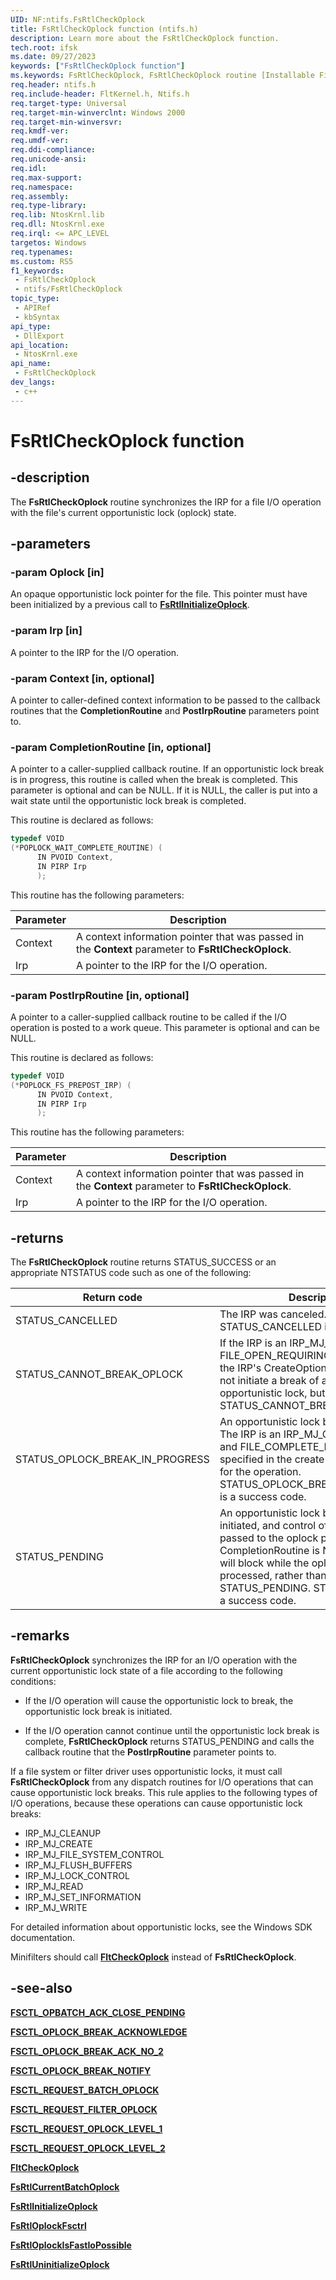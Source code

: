 ```yaml
---
UID: NF:ntifs.FsRtlCheckOplock
title: FsRtlCheckOplock function (ntifs.h)
description: Learn more about the FsRtlCheckOplock function.
tech.root: ifsk
ms.date: 09/27/2023
keywords: ["FsRtlCheckOplock function"]
ms.keywords: FsRtlCheckOplock, FsRtlCheckOplock routine [Installable File System Drivers], fsrtlref_c11dbb80-c7a8-437d-bb6b-661edcf2f24a.xml, ifsk.fsrtlcheckoplock, rxprocs/FsRtlCheckOplock
req.header: ntifs.h
req.include-header: FltKernel.h, Ntifs.h
req.target-type: Universal
req.target-min-winverclnt: Windows 2000
req.target-min-winversvr: 
req.kmdf-ver: 
req.umdf-ver: 
req.ddi-compliance: 
req.unicode-ansi: 
req.idl: 
req.max-support: 
req.namespace: 
req.assembly: 
req.type-library: 
req.lib: NtosKrnl.lib
req.dll: NtosKrnl.exe
req.irql: <= APC_LEVEL
targetos: Windows
req.typenames: 
ms.custom: RS5
f1_keywords:
 - FsRtlCheckOplock
 - ntifs/FsRtlCheckOplock
topic_type:
 - APIRef
 - kbSyntax
api_type:
 - DllExport
api_location:
 - NtosKrnl.exe
api_name:
 - FsRtlCheckOplock
dev_langs:
 - c++
---
```


# FsRtlCheckOplock function

## -description

The **FsRtlCheckOplock** routine synchronizes the IRP for a file I/O operation with the file's current opportunistic lock (oplock) state.

## -parameters

### -param Oplock [in]

An opaque opportunistic lock pointer for the file. This pointer must have been initialized by a previous call to [**FsRtlInitializeOplock**](nf-ntifs-_fsrtl_advanced_fcb_header-fsrtlinitializeoplock.md).

### -param Irp [in]

A pointer to the IRP for the I/O operation.

### -param Context [in, optional]

A pointer to caller-defined context information to be passed to the callback routines that the **CompletionRoutine** and **PostIrpRoutine** parameters point to.

### -param CompletionRoutine [in, optional]

A pointer to a caller-supplied callback routine. If an opportunistic lock break is in progress, this routine is called when the break is completed. This parameter is optional and can be NULL. If it is NULL, the caller is put into a wait state until the opportunistic lock break is completed.

This routine is declared as follows:

``` cpp
typedef VOID
(*POPLOCK_WAIT_COMPLETE_ROUTINE) (
      IN PVOID Context,
      IN PIRP Irp
      );
```

This routine has the following parameters:

| Parameter | Description |
| --------- | ----------- |
| Context   | A context information pointer that was passed in the **Context** parameter to **FsRtlCheckOplock**. |
| Irp       | A pointer to the IRP for the I/O operation. |

### -param PostIrpRoutine [in, optional]

A pointer to a caller-supplied callback routine to be called if the I/O operation is posted to a work queue. This parameter is optional and can be NULL.

This routine is declared as follows:

``` cpp
typedef VOID
(*POPLOCK_FS_PREPOST_IRP) (
      IN PVOID Context,
      IN PIRP Irp
      );
```

This routine has the following parameters:

| Parameter | Description |
| --------- | ----------- |
| Context   | A context information pointer that was passed in the **Context** parameter to **FsRtlCheckOplock**. |
| Irp       | A pointer to the IRP for the I/O operation. |

## -returns

The **FsRtlCheckOplock** routine returns STATUS_SUCCESS or an appropriate NTSTATUS code such as one of the following:

| Return code | Description |
| ----------- | ----------- |
| STATUS_CANCELLED | The IRP was canceled. STATUS_CANCELLED is an error code.  |
| STATUS_CANNOT_BREAK_OPLOCK  | If the IRP is an IRP_MJ_CREATE and FILE_OPEN_REQUIRING_OPLOCK is in the IRP's CreateOptions, the routine will not initiate a break of an existing opportunistic lock, but fails with STATUS_CANNOT_BREAK_OPLOCK.  |
| STATUS_OPLOCK_BREAK_IN_PROGRESS | An opportunistic lock break is underway. The IRP is an IRP_MJ_CREATE request, and FILE_COMPLETE_IF_OPLOCKED was specified in the create options parameter for the operation. STATUS_OPLOCK_BREAK_IN_PROGRESS is a success code.  |
| STATUS_PENDING | An opportunistic lock break has been initiated, and control of the IRP has been passed to the oplock package. If CompletionRoutine is NULL, this routine will block while the oplock break is processed, rather than return STATUS_PENDING. STATUS_PENDING is a success code. |

## -remarks

**FsRtlCheckOplock** synchronizes the IRP for an I/O operation with the current opportunistic lock state of a file according to the following conditions:

* If the I/O operation will cause the opportunistic lock to break, the opportunistic lock break is initiated.

* If the I/O operation cannot continue until the opportunistic lock break is complete, **FsRtlCheckOplock** returns STATUS_PENDING and calls the callback routine that the **PostIrpRoutine** parameter points to.

If a file system or filter driver uses opportunistic locks, it must call **FsRtlCheckOplock** from any dispatch routines for I/O operations that can cause opportunistic lock breaks. This rule applies to the following types of I/O operations, because these operations can cause opportunistic lock breaks:

* IRP_MJ_CLEANUP
* IRP_MJ_CREATE
* IRP_MJ_FILE_SYSTEM_CONTROL
* IRP_MJ_FLUSH_BUFFERS
* IRP_MJ_LOCK_CONTROL
* IRP_MJ_READ
* IRP_MJ_SET_INFORMATION
* IRP_MJ_WRITE

For detailed information about opportunistic locks, see the Windows SDK documentation.

Minifilters should call [**FltCheckOplock**](../fltkernel/nf-fltkernel-fltcheckoplock.md) instead of **FsRtlCheckOplock**.

## -see-also

[**FSCTL_OPBATCH_ACK_CLOSE_PENDING**](/windows-hardware/drivers/ifs/fsctl-opbatch-ack-close-pending)

[**FSCTL_OPLOCK_BREAK_ACKNOWLEDGE**](/windows-hardware/drivers/ifs/fsctl-oplock-break-acknowledge)

[**FSCTL_OPLOCK_BREAK_ACK_NO_2**](/windows-hardware/drivers/ifs/fsctl-oplock-break-ack-no-2)

[**FSCTL_OPLOCK_BREAK_NOTIFY**](/windows-hardware/drivers/ifs/fsctl-oplock-break-notify)

[**FSCTL_REQUEST_BATCH_OPLOCK**](/windows-hardware/drivers/ifs/fsctl-request-batch-oplock)

[**FSCTL_REQUEST_FILTER_OPLOCK**](/windows-hardware/drivers/ifs/fsctl-request-filter-oplock)

[**FSCTL_REQUEST_OPLOCK_LEVEL_1**](/windows-hardware/drivers/ifs/fsctl-request-oplock-level-1)

[**FSCTL_REQUEST_OPLOCK_LEVEL_2**](/windows-hardware/drivers/ifs/fsctl-request-oplock-level-2)

[**FltCheckOplock**](../fltkernel/nf-fltkernel-fltcheckoplock.md)

[**FsRtlCurrentBatchOplock**](nf-ntifs-_fsrtl_advanced_fcb_header-fsrtlcurrentbatchoplock.md)

[**FsRtlInitializeOplock**](nf-ntifs-_fsrtl_advanced_fcb_header-fsrtlinitializeoplock.md)

[**FsRtlOplockFsctrl**](nf-ntifs-_fsrtl_advanced_fcb_header-fsrtloplockfsctrl.md)

[**FsRtlOplockIsFastIoPossible**](nf-ntifs-_fsrtl_advanced_fcb_header-fsrtloplockisfastiopossible.md)

[**FsRtlUninitializeOplock**](nf-ntifs-_fsrtl_advanced_fcb_header-fsrtluninitializeoplock.md)
